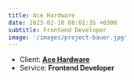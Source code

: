 ```yaml
---
title: Ace Hardware
date: 2023-02-10 08:01:35 +0300
subtitle: Frontend Developer
image: '/images/project-bauer.jpg'
---
```


<!-- -->

<ul class="list-inline item-details">
    <li>Client:
        <strong><a href="https://www.acehardware.com/">Ace Hardware</a>
        </strong>
    </li>
    <li>Service:
        <strong>Frontend Developer</strong>
    </li>
</ul>